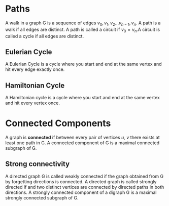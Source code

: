 # Paths
A walk in a graph G is a sequence of edges $v_0, v_1, v_2 ... v_{n-1}, v_n$. A path is a walk if all edges are distinct. A path is called a circuit if $v_0 = v_n$.A circuit is called a cycle if all edges are distinct. 

## Eulerian Cycle
A Eulerian Cycle is a cycle where you start and end at the same vertex and hit every edge exactly once.

## Hamiltonian Cycle
A Hamiltonian cycle is a cycle where you start and end at the same vertex and hit every vertex once. 

# Connected Components
A graph is **connected** if between every pair of vertices *u, v* there exists at least one path in G.
A connected component of G is a maximal connected subgraph of G.

## Strong connectivity
A directed graph G is called weakly connected if the graph obtained from G by forgetting directions is connected.
A directed graph is called strongly directed if and two distinct vertices are connected by directed paths in both directions. 
A strongly connected component of a digraph G is a maximal strongly connected subgraph of G.
